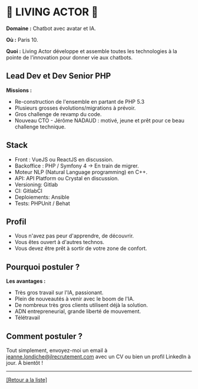 # 🤝 LIVING ACTOR 🤝

**Domaine :** Chatbot avec avatar et IA.

**Où :** Paris 10.

**Quoi :** Living Actor développe et assemble toutes les technologies à la pointe de l’innovation pour donner vie aux chatbots.


## Lead Dev et Dev Senior PHP

**Missions :**

* Re-construction de l'ensemble en partant de PHP 5.3
* Plusieurs grosses évolutions/migrations à prévoir.
* Gros challenge de revamp du code.
* Nouveau CTO - Jérôme NADAUD : motivé, jeune et prêt pour ce beau challenge technique.

## Stack

* Front : VueJS ou ReactJS en discussion.
* Backoffice : PHP / Symfony 4 -> En train de migrer.
* Moteur NLP (Natural Language programming) en C++.
* API: API Platform ou Crystal en discussion.
* Versioning: Gitlab
* CI: GitlabCI
* Deploiements: Ansible
* Tests: PHPUnit / Behat


## Profil

* Vous n'avez pas peur d'apprendre, de découvrir.
* Vous êtes ouvert à d'autres technos.
* Vous devez être prêt à sortir de votre zone de confort.

## Pourquoi postuler ?

**Les avantages :** 

* Très gros travail sur l'IA, passionant.
* Plein de nouveautés à venir avec le boom de l'IA.
* De nombreux très gros clients utilisent déjà la solution.
* ADN entrepreneurial, grande liberté de mouvement.
* Télétravail

## Comment postuler ?

Tout simplement, envoyez-moi un email à jeanne.londiche@jlrecrutement.com avec un CV ou bien un profil LinkedIn à jour. À bientôt ! 

----
<a href="https://github.com/jlondiche/job-board-php/blob/master/README.md">[Retour a la liste]</a>
